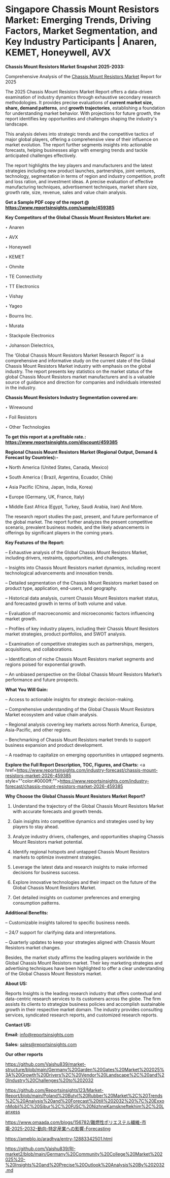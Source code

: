 # Singapore Chassis Mount Resistors Market: Emerging Trends, Driving Factors, Market Segmentation, and Key Industry Participants | Anaren, KEMET, Honeywell, AVX

<strong>Chassis Mount Resistors Market Snapshot 2025-2033:</strong>

Comprehensive Analysis of the <a href=https://www.reportsinsights.com/sample/459385>Chassis Mount Resistors Market</a> Report for 2025

The 2025 Chassis Mount Resistors Market Report offers a data-driven examination of industry dynamics through exhaustive secondary research methodologies. It provides precise evaluations of <strong>current market size, share, demand patterns</strong>, and <strong>growth trajectories</strong>, establishing a foundation for understanding market behavior. With projections for future growth, the report identifies key opportunities and challenges shaping the industry's landscape.

This analysis delves into strategic trends and the competitive tactics of major global players, offering a comprehensive view of their influence on market evolution. The report further segments insights into actionable forecasts, helping businesses align with emerging trends and tackle anticipated challenges effectively.

The report highlights the key players and manufacturers and the latest strategies including new product launches, partnerships, joint ventures, technology, segmentation in terms of region and industry competition, profit and loss ration, and investment ideas. A precise evaluation of effective manufacturing techniques, advertisement techniques, market share size, growth rate, size, revenue, sales and value chain analysis.

<strong>Get a Sample PDF copy of the report @ <a href=https://www.reportsinsights.com/sample/459385 style=color:#0000ff;>https://www.reportsinsights.com/sample/459385</a></strong>

<strong>Key Competitors of the Global Chassis Mount Resistors Market are:</strong>

‣ Anaren

‣ AVX

‣ Honeywell

‣ KEMET

‣ Ohmite

‣ TE Connectivity

‣ TT Electronics

‣ Vishay

‣ Yageo

‣ Bourns Inc.

‣ Murata

‣ Stackpole Electronics

‣ Johanson Dielectrics,

The ‘Global Chassis Mount Resistors Market Research Report’ is a comprehensive and informative study on the current state of the Global Chassis Mount Resistors Market industry with emphasis on the global industry. The report presents key statistics on the market status of the global Chassis Mount Resistors market manufacturers and is a valuable source of guidance and direction for companies and individuals interested in the industry.

<strong>Chassis Mount Resistors Industry Segmentation covered are:</strong>

‣ Wirewound

‣ Foil Resistors

‣ Other Technologies

<strong>To get this report at a profitable rate.: <a href=https://www.reportsinsights.com/discount/459385 style=color:#0000ff;>https://www.reportsinsights.com/discount/459385</a></strong>

<strong>Regional Chassis Mount Resistors Market (Regional Output, Demand &amp; Forecast by Countries):-</strong>

• North America (United States, Canada, Mexico)

• South America ( Brazil, Argentina, Ecuador, Chile)

• Asia Pacific (China, Japan, India, Korea)

• Europe (Germany, UK, France, Italy)

• Middle East Africa (Egypt, Turkey, Saudi Arabia, Iran) And More.

The research report studies the past, present, and future performance of the global market. The report further analyzes the present competitive scenario, prevalent business models, and the likely advancements in offerings by significant players in the coming years.

<strong>Key Features of the Report:</strong>

– Exhaustive analysis of the Global Chassis Mount Resistors Market, including drivers, restraints, opportunities, and challenges.

– Insights into Chassis Mount Resistors market dynamics, including recent technological advancements and innovation trends.

– Detailed segmentation of the Chassis Mount Resistors market based on product type, application, end-users, and geography.

– Historical data analysis, current Chassis Mount Resistors market status, and forecasted growth in terms of both volume and value.

– Evaluation of macroeconomic and microeconomic factors influencing market growth.

– Profiles of key industry players, including their Chassis Mount Resistors market strategies, product portfolios, and SWOT analysis.

– Examination of competitive strategies such as partnerships, mergers, acquisitions, and collaborations.

– Identification of niche Chassis Mount Resistors market segments and regions poised for exponential growth.

– An unbiased perspective on the Global Chassis Mount Resistors Market’s performance and future prospects.

<strong>What You Will Gain:</strong>

– Access to actionable insights for strategic decision-making.

– Comprehensive understanding of the Global Chassis Mount Resistors Market ecosystem and value chain analysis.

– Regional analysis covering key markets across North America, Europe, Asia-Pacific, and other regions.

– Benchmarking of Chassis Mount Resistors market trends to support business expansion and product development.

– A roadmap to capitalize on emerging opportunities in untapped segments.

<strong>Explore the Full Report Description, TOC, Figures, and Charts:</strong>
<a href=https://www.reportsinsights.com/industry-forecast/chassis-mount-resistors-market-2026-459385 style=""color:#0000ff;"">https://www.reportsinsights.com/industry-forecast/chassis-mount-resistors-market-2026-459385</a>

<strong>Why Choose the Global Chassis Mount Resistors Market Report?</strong>

1. Understand the trajectory of the Global Chassis Mount Resistors Market with accurate forecasts and growth trends.

2. Gain insights into competitive dynamics and strategies used by key players to stay ahead.

3. Analyze industry drivers, challenges, and opportunities shaping Chassis Mount Resistors market potential.

4. Identify regional hotspots and untapped Chassis Mount Resistors markets to optimize investment strategies.

5. Leverage the latest data and research insights to make informed decisions for business success.

6. Explore innovative technologies and their impact on the future of the Global Chassis Mount Resistors Market.

7. Get detailed insights on customer preferences and emerging consumption patterns.

<strong>Additional Benefits:</strong>

– Customizable insights tailored to specific business needs.

– 24/7 support for clarifying data and interpretations.

– Quarterly updates to keep your strategies aligned with Chassis Mount Resistors market changes.

Besides, the market study affirms the leading players worldwide in the Global Chassis Mount Resistors market. Their key marketing strategies and advertising techniques have been highlighted to offer a clear understanding of the Global Chassis Mount Resistors market.

<strong><strong>About US</strong>:</strong>

Reports Insights is the leading research industry that offers contextual and data-centric research services to its customers across the globe. The firm assists its clients to strategize business policies and accomplish sustainable growth in their respective market domain. The industry provides consulting services, syndicated research reports, and customized research reports.

<strong>Contact US:</strong>

<p class=><b>Email:</b> <a href=mailto:info@reportsinsights.com>info@reportsinsights.com</a></p>
<p class=><b>Sales:</b> <a href=mailto:sales@reportsinsights.com>sales@reportsinsights.com</a></p>

<strong>Our other reports</strong>

<a href=https://github.com/Vaishu839/market-structure/blob/main/Germany%20Garden%20Gates%20Market%202025%3A%20Growth%20Drivers%2C%20Vendor%20Landscape%2C%20and%20Industry%20Challenges%20to%202032>https://github.com/Vaishu839/market-structure/blob/main/Germany%20Garden%20Gates%20Market%202025%3A%20Growth%20Drivers%2C%20Vendor%20Landscape%2C%20and%20Industry%20Challenges%20to%202032</a>

<a href=https://github.com/Reportsinsights123/Market-Report/blob/main/Poland%20Butyl%20Rubber%20Market%2C%20Trends%2C%20Analysis%20and%20Forecast%20till%202032%20%7C%20ExxonMobil%2C%20Sibur%2C%20PJSC%20NizhneKamskneftekhim%2C%20Lanxess>https://github.com/Reportsinsights123/Market-Report/blob/main/Poland%20Butyl%20Rubber%20Market%2C%20Trends%2C%20Analysis%20and%20Forecast%20till%202032%20%7C%20ExxonMobil%2C%20Sibur%2C%20PJSC%20NizhneKamskneftekhim%2C%20Lanxess</a>

<a href=https://www.omaada.com/blogs/156782/難燃性ポリエステル繊維-市場-2025-2032-動向-特定産業への影響-Forecasting>https://www.omaada.com/blogs/156782/難燃性ポリエステル繊維-市場-2025-2032-動向-特定産業への影響-Forecasting</a>

<a href=https://ameblo.jp/aradhya/entry-12883342501.html>https://ameblo.jp/aradhya/entry-12883342501.html</a>

<a href=https://github.com/Vaishu839/RI-market2/blob/main/Germany%20Community%20College%20Market%202025%20-%20Insights%20and%20Precise%20Outlook%20Analysis%20By%202032.md>https://github.com/Vaishu839/RI-market2/blob/main/Germany%20Community%20College%20Market%202025%20-%20Insights%20and%20Precise%20Outlook%20Analysis%20By%202032.md</a>
